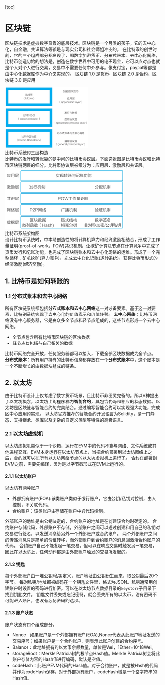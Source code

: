 [toc]

# 区块链
区块链技术是虚拟数字货币的底层技术。区块链是一个另类的孩子，它的去中心化，自金融，共识算法等都是与现实公司和社会师姐冲突的。
在比特币的创世时刻，它的三个组成部分都出现了，即数字加密货币、分布式账本、去中心化网络。比特币创造初始的想法是，创造在数字世界中可用的电子现金，它可以点对点也就是个人对个人进行交易，交易中不需要任何中介参与。像支付宝，paypal等都是由中心化数据库作为中介来实现的。
区块链 1.0 是货币、区块链 2.0 是合约、区块链 3.0 是应用
<div algin=center>
    <img src="./assets/blockchain/5.15.png" height="200"></img>
    <div>比特币系统的三层构造</div>
</div>
比特币的发行和转账靠的是中间的比特币协议层。下面这张图是比特币协议和比特币区块链两层的细分。比特币协议层被细分为：应用层、激励层和共识层。
<div algin=center>
    <img src="./assets/blockchain/5.15-1.png" height="200"></img>
    <div>比特币系统架构图</div>
</div>
设计比特币系统时，中本聪创造性的将计算机算力和经济激励相结合，形成了工作量证明(proof-of-work，POW)共识机制，让挖矿计算机节点在计算竞争中完成了货币发行和记账功能，也完成了区块链账本和去中心化网络的运维。形成了一个完整循环：矿机挖矿(算力竞争)，完成去中心化记账(运转系统)，获得比特币形式的经济激励(经济奖励)。 

## 1. 比特币是如何转账的
### 1.1 分布式账本和去中心网络
所有区块链系统都包括**分布式账本和去中心网络**这一对必备要素。基于这一对要素，比特别系统实现了去中心化的价值表示和价值转移。
**去中心网络**：比特币网络没有中心服务器，它是由众多全节点和轻节点组成的，这些节点形成一个去中心网络。
- 全节点包含所有比特币区块链的区块数据
- 轻节点仅包括与自己相关的数据

比特币网络完全开放，任何服务器都可以接入，下载全部区块数据成为全节点。
**分布式账本**：所有用户持有的比特币信息都存放在一个**分布式账本**中，这个账本是一个不断增长的由数据块组成的链条。

## 2. 以太坊
由于比特币设计上仅考虑了数字货币场景，且比特币非图灵完备的。所以V神提出了以太坊概念。以太坊上的程序称为**智能合约**，其包含代码和相应的状态数据。以太坊是区块链与智能合约的完美结合。通过编写智能合约可以实现强大功能，完成区中心应用的实现。
以太坊官方推荐的智能合约开发语言为Solidity，是一门静态、支持继承、类库以及复杂的自定义类型等特性的高级语言。
### 2.1 以太坊虚拟机
以太坊虚拟机类似于一个沙箱，运行在EVM中的代码不能与网络、文件系统或其他进程交互。EVM本身运行在以太坊节点上，当把合约部署到以太坊网络上之后，合约就可以在所有以太坊网络节点的以太坊虚拟机上运行了。
合约在部署到EVM之前，需要先编译，因为是以字节码形式在EVM上运行的。
#### 2.1.1 以太坊账户
以太坊有两种账户
- 外部拥有账户(EOA):该类账户类似于银行账户，它由公钥/私钥对控制，由人控制，不关联代码。
- 合约账户：该类账户由存储在账户中的代码控制。

外部账户的地址是由公钥决定的，合约账户的地址是在创建该合约时确定的。
合约账户存储代码，外部账户不存储，外部账户之间可以通过创建和用自己的私钥对交易进行签名，以发送消息给另外一个外部账户或合约账户。
两个外部账户之间的传递消息只是简单的价值转移，而外部账户到合约账户的消息回激活合约账户的代码。
合约账户自己不能发起一笔交易，但可以在响应交易时触发另一笔交易，因此在以太坊上，任何动作都是由外部账户触发的交易所发起的。
#### 2.1.2 钥匙
每个外部账户由一堆公钥/私钥定义，账户地址由公钥衍生而来，取公钥最后20个字节。
每对私钥/地址都被编码在一个钥匙文件里，格式为JSON。私钥通常用创建账户时设置的密码进行加密。可以在以太坊节点数据目录的`keystore`子目录下找到钥匙文件。
钥匙文件丢失或忘记密码，就会丢失所有的以太币，没有密码不可能进入账户，也没有忘记密码的选项。
#### 2.1.3 账户状态
账户状态有四个组成部分。
- Nonce：如果账户是一个外部拥有账户(EOA),Nonce代表从此账户地址发送的交易序号；如果账户是一个合约账户，则表示此账户创建的合约序号。
- Balance：此地址拥有的以太币余额数量，单位是Wei，1Ether=10^18Wei。
- storageRoot：Merkle Patricia树的根节点Hash值。Merkle Patricia树会将此账户存储内容的Hash值进行编码，默认是空值。
- codeHash：此账户EVM代码的Hash值。对于合约账户，就是被Hash的代码并作为codeHash保存，对于外部拥有账户，codeHash域是一个空字符串的Hash值。